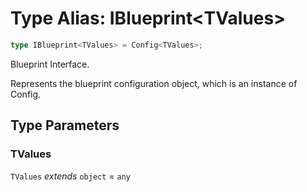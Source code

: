 # Type Alias: IBlueprint\<TValues\>

```ts
type IBlueprint<TValues> = Config<TValues>;
```

Blueprint Interface.

Represents the blueprint configuration object, which is an instance of Config.

## Type Parameters

### TValues

`TValues` *extends* `object` = `any`
